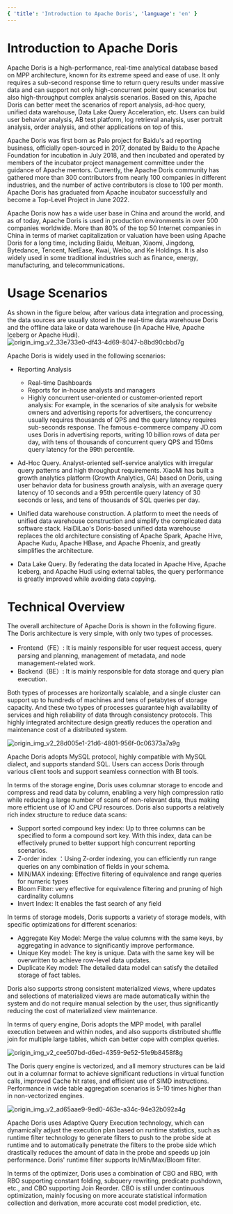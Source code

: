 ```yaml
---
{ 'title': 'Introduction to Apache Doris', 'language': 'en' }
---
```


<!--
Licensed to the Apache Software Foundation (ASF) under one
or more contributor license agreements.  See the NOTICE file
distributed with this work for additional information
regarding copyright ownership.  The ASF licenses this file
to you under the Apache License, Version 2.0 (the
"License"); you may not use this file except in compliance
with the License.  You may obtain a copy of the License at

  http://www.apache.org/licenses/LICENSE-2.0

Unless required by applicable law or agreed to in writing,
software distributed under the License is distributed on an
"AS IS" BASIS, WITHOUT WARRANTIES OR CONDITIONS OF ANY
KIND, either express or implied.  See the License for the
specific language governing permissions and limitations
under the License.
-->

# Introduction to Apache Doris

Apache Doris is a high-performance, real-time analytical database based on MPP architecture, known for its extreme speed and ease of use. It only requires a sub-second response time to return query results under massive data and can support not only high-concurrent point query scenarios but also high-throughput complex analysis scenarios. Based on this, Apache Doris can better meet the scenarios of report analysis, ad-hoc query, unified data warehouse, Data Lake Query Acceleration, etc. Users can build user behavior analysis, AB test platform, log retrieval analysis, user portrait analysis, order analysis, and other applications on top of this.

Apache Doris was first born as Palo project for Baidu's ad reporting business, officially open-sourced in 2017, donated by Baidu to the Apache Foundation for incubation in July 2018, and then incubated and operated by members of the incubator project management committee under the guidance of Apache mentors. Currently, the Apache Doris community has gathered more than 300 contributors from nearly 100 companies in different industries, and the number of active contributors is close to 100 per month. Apache Doris has graduated from Apache incubator successfully and become a Top-Level Project in June 2022.

Apache Doris now has a wide user base in China and around the world, and as of today, Apache Doris is used in production environments in over 500 companies worldwide. More than 80% of the top 50 Internet companies in China in terms of market capitalization or valuation have been using Apache Doris for a long time, including Baidu, Meituan, Xiaomi, Jingdong, Bytedance, Tencent, NetEase, Kwai, Weibo, and Ke Holdings. It is also widely used in some traditional industries such as finance, energy, manufacturing, and telecommunications.

# Usage Scenarios

As shown in the figure below, after various data integration and processing, the data sources are usually stored in the real-time data warehouse Doris and the offline data lake or data warehouse (in Apache Hive, Apache Iceberg or Apache Hudi).
![origin_img_v2_33e733e0-df43-4d69-8047-b8bd90cbbd7g](/images/origin_img_v2_33e733e0-df43-4d69-8047-b8bd90cbbd7g.png)

Apache Doris is widely used in the following scenarios:

-   Reporting Analysis

    -   Real-time Dashboards
    -   Reports for in-house analysts and managers
    -   Highly concurrent user-oriented or customer-oriented report analysis: For example, in the scenarios of site analysis for website owners and advertising reports for advertisers, the concurrency usually requires thousands of QPS and the query latency requires sub-seconds response. The famous e-commerce company JD.com uses Doris in advertising reports, writing 10 billion rows of data per day, with tens of thousands of concurrent query QPS and 150ms query latency for the 99th percentile.

-   Ad-Hoc Query. Analyst-oriented self-service analytics with irregular query patterns and high throughput requirements. XiaoMi has built a growth analytics platform (Growth Analytics, GA) based on Doris, using user behavior data for business growth analysis, with an average query latency of 10 seconds and a 95th percentile query latency of 30 seconds or less, and tens of thousands of SQL queries per day.

-   Unified data warehouse construction. A platform to meet the needs of unified data warehouse construction and simplify the complicated data software stack. HaiDiLao's Doris-based unified data warehouse replaces the old architecture consisting of Apache Spark, Apache Hive, Apache Kudu, Apache HBase, and Apache Phoenix, and greatly simplifies the architecture.

-   Data Lake Query. By federating the data located in Apache Hive, Apache Iceberg, and Apache Hudi using external tables, the query performance is greatly improved while avoiding data copying.

# Technical Overview

The overall architecture of Apache Doris is shown in the following figure. The Doris architecture is very simple, with only two types of processes.

-   Frontend（FE）: It is mainly responsible for user request access, query parsing and planning, management of metadata, and node management-related work.
-   Backend（BE）: It is mainly responsible for data storage and query plan execution.

Both types of processes are horizontally scalable, and a single cluster can support up to hundreds of machines and tens of petabytes of storage capacity. And these two types of processes guarantee high availability of services and high reliability of data through consistency protocols. This highly integrated architecture design greatly reduces the operation and maintenance cost of a distributed system.

![origin_img_v2_28d005e1-21d6-4801-956f-0c06373a7a9g](/images/origin_img_v2_28d005e1-21d6-4801-956f-0c06373a7a9g.png)

Apache Doris adopts MySQL protocol, highly compatible with MySQL dialect, and supports standard SQL. Users can access Doris through various client tools and support seamless connection with BI tools.

In terms of the storage engine, Doris uses columnar storage to encode and compress and read data by column, enabling a very high compression ratio while reducing a large number of scans of non-relevant data, thus making more efficient use of IO and CPU resources.
Doris also supports a relatively rich index structure to reduce data scans:

-   Support sorted compound key index: Up to three columns can be specified to form a compound sort key. With this index, data can be effectively pruned to better support high concurrent reporting scenarios.
-   Z-order index ：Using Z-order indexing, you can efficiently run range queries on any combination of fields in your schema.
-   MIN/MAX indexing: Effective filtering of equivalence and range queries for numeric types
-   Bloom Filter: very effective for equivalence filtering and pruning of high cardinality columns
-   Invert Index: It enables the fast search of any field

In terms of storage models, Doris supports a variety of storage models, with specific optimizations for different scenarios:

-   Aggregate Key Model: Merge the value columns with the same keys, by aggregating in advance to significantly improve performance.
-   Unique Key model: The key is unique. Data with the same key will be overwritten to achieve row-level data updates.
-   Duplicate Key model: The detailed data model can satisfy the detailed storage of fact tables.

Doris also supports strong consistent materialized views, where updates and selections of materialized views are made automatically within the system and do not require manual selection by the user, thus significantly reducing the cost of materialized view maintenance.

In terms of query engine, Doris adopts the MPP model, with parallel execution between and within nodes, and also supports distributed shuffle join for multiple large tables, which can better cope with complex queries.

![origin_img_v2_cee507bd-d6ed-4359-9e52-51e9b8458f8g](/images/origin_img_v2_cee507bd-d6ed-4359-9e52-51e9b8458f8g.png)

The Doris query engine is vectorized, and all memory structures can be laid out in a columnar format to achieve significant reductions in virtual function calls, improved Cache hit rates, and efficient use of SIMD instructions. Performance in wide table aggregation scenarios is 5–10 times higher than in non-vectorized engines.

![origin_img_v2_ad65aae9-9ed0-463e-a34c-94e32b092a4g](/images/origin_img_v2_ad65aae9-9ed0-463e-a34c-94e32b092a4g.png)

Apache Doris uses Adaptive Query Execution technology, which can dynamically adjust the execution plan based on runtime statistics, such as runtime filter technology to generate filters to push to the probe side at runtime and to automatically penetrate the filters to the probe side which drastically reduces the amount of data in the probe and speeds up join performance. Doris' runtime filter supports In/Min/Max/Bloom filter.

In terms of the optimizer, Doris uses a combination of CBO and RBO, with RBO supporting constant folding, subquery rewriting, predicate pushdown, etc., and CBO supporting Join Reorder. CBO is still under continuous optimization, mainly focusing on more accurate statistical information collection and derivation, more accurate cost model prediction, etc.


